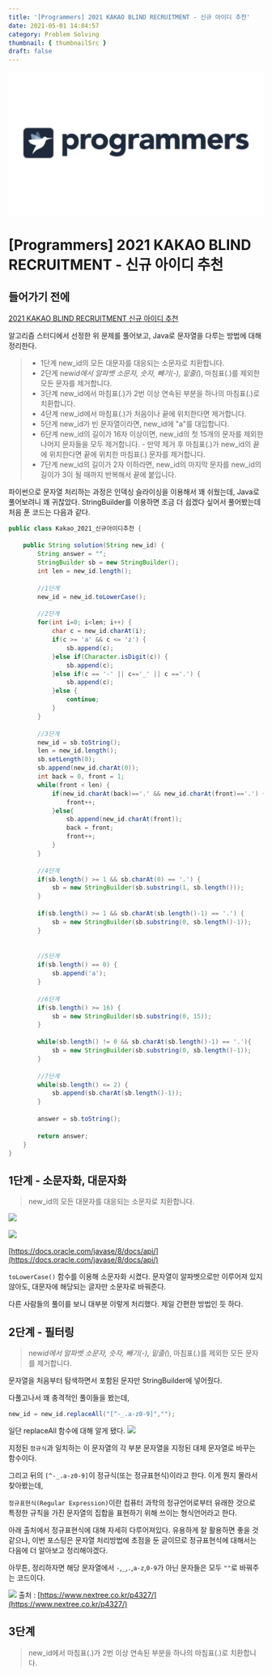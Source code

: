 ```yaml
---
title: '[Programmers] 2021 KAKAO BLIND RECRUITMENT - 신규 아이디 추천'
date: 2021-05-01 14:04:57
category: Problem Solving
thumbnail: { thumbnailSrc }
draft: false
---
```


![img](./images/programmers.png)

# [Programmers] 2021 KAKAO BLIND RECRUITMENT - 신규 아이디 추천

## 들어가기 전에

[2021 KAKAO BLIND RECRUITMENT 신규 아이디 추천](https://programmers.co.kr/learn/courses/30/lessons/72410)

알고리즘 스터디에서 선정한 위 문제를 풀어보고,
Java로 문자열을 다루는 방법에 대해 정리한다.

> - 1단계 new_id의 모든 대문자를 대응되는 소문자로 치환합니다.
> - 2단계 new*id에서 알파벳 소문자, 숫자, 빼기(-), 밑줄(*), 마침표(.)를 제외한 모든 문자를 제거합니다.
> - 3단계 new_id에서 마침표(.)가 2번 이상 연속된 부분을 하나의 마침표(.)로 치환합니다.
> - 4단계 new_id에서 마침표(.)가 처음이나 끝에 위치한다면 제거합니다.
> - 5단계 new_id가 빈 문자열이라면, new_id에 "a"를 대입합니다.
> - 6단계 new_id의 길이가 16자 이상이면, new_id의 첫 15개의 문자를 제외한 나머지 문자들을 모두 제거합니다. - 만약 제거 후 마침표(.)가 new_id의 끝에 위치한다면 끝에 위치한 마침표(.) 문자를 제거합니다.
> - 7단계 new_id의 길이가 2자 이하라면, new_id의 마지막 문자를 new_id의 길이가 3이 될 때까지 반복해서 끝에 붙입니다.

파이썬으로 문자열 처리하는 과정은 인덱싱 슬라이싱을 이용해서 꽤 쉬웠는데, Java로 풀어보려니 꽤 귀찮았다. StringBuilder를 이용하면 조금 더 쉽겠다 싶어서 풀어봤는데 처음 푼 코드는 다음과 같다.

```Java
public class Kakao_2021_신규아이디추천 {

	public String solution(String new_id) {
		String answer = "";
		StringBuilder sb = new StringBuilder();
		int len = new_id.length();

		//1단계
		new_id = new_id.toLowerCase();

		//2단계
		for(int i=0; i<len; i++) {
			char c = new_id.charAt(i);
			if(c >= 'a' && c <= 'z') {
				sb.append(c);
			}else if(Character.isDigit(c)) {
				sb.append(c);
			}else if(c == '-' || c=='_' || c =='.') {
				sb.append(c);
			}else {
				continue;
			}
		}

 		//3단계
		new_id = sb.toString();
		len = new_id.length();
		sb.setLength(0);
		sb.append(new_id.charAt(0));
		int back = 0, front = 1;
		while(front < len) {
			if(new_id.charAt(back)=='.' && new_id.charAt(front)=='.') {
				front++;
			}else{
				sb.append(new_id.charAt(front));
				back = front;
				front++;
			}
		}

		//4단계
		if(sb.length() >= 1 && sb.charAt(0) == '.') {
			sb = new StringBuilder(sb.substring(1, sb.length()));
		}

		if(sb.length() >= 1 && sb.charAt(sb.length()-1) == '.') {
			sb = new StringBuilder(sb.substring(0, sb.length()-1));
		}


		//5단계
		if(sb.length() == 0) {
			sb.append('a');
		}

		//6단계
		if(sb.length() >= 16) {
			sb = new StringBuilder(sb.substring(0, 15));
		}

		while(sb.length() != 0 && sb.charAt(sb.length()-1) == '.'){
    		sb = new StringBuilder(sb.substring(0, sb.length()-1));
		}

		//7단계
		while(sb.length() <= 2) {
			sb.append(sb.charAt(sb.length()-1));
		}

		answer = sb.toString();

		return answer;
    }
}

```

## 1단계 - 소문자화, 대문자화

> new_id의 모든 대문자를 대응되는 소문자로 치환합니다.

![](https://images.velog.io/images/mulgyeol/post/e4a78d8d-e8e3-4a89-989e-6ccf21777f1f/image.png)

![](https://images.velog.io/images/mulgyeol/post/903ee761-2da6-4bc9-b9ed-a78732395780/image.png)

[https://docs.oracle.com/javase/8/docs/api/](https://docs.oracle.com/javase/8/docs/api/)

`toLowerCase()` 함수를 이용해 소문자화 시켰다.
문자열이 알파벳으로만 이루어져 있지 않아도, 대문자에 해당되는 글자만 소문자로 바꿔준다.

다른 사람들의 풀이를 보니 대부분 이렇게 처리했다. 제일 간편한 방법인 듯 하다.

## 2단계 - 필터링

> new*id에서 알파벳 소문자, 숫자, 빼기(-), 밑줄(*), 마침표(.)를 제외한 모든 문자를 제거합니다.

문자열을 처음부터 탐색하면서 포함된 문자만 StringBuilder에 넣어줬다.

다풀고나서 꽤 충격적인 풀이들을 봤는데,

```Java
new_id = new_id.replaceAll("[^-_.a-z0-9]","");
```

일단 replaceAll 함수에 대해 알게 됐다.
![](https://images.velog.io/images/mulgyeol/post/3936b6c7-c7dd-4122-b132-b8881bb9518b/image.png)

지정된 `정규식`과 일치하는 이 문자열의 각 부분 문자열을 지정된 대체 문자열로 바꾸는 함수이다.

그리고 뒤의 `[^-_.a-z0-9]`이 정규식(또는 정규표현식)이라고 한다.
이게 뭔지 몰라서 찾아봤는데,

`정규표현식(Regular Expression)`이란 컴퓨터 과학의 정규언어로부터 유래한 것으로 특정한 규칙을 가진 문자열의 집합을 표현하기 위해 쓰이는 형식언어라고 한다.

아래 출처에서 정규표현식에 대해 자세히 다루어져있다. 유용하게 잘 활용하면 좋을 것 같으나, 이번 포스팅은 문자열 처리방법에 초점을 둔 글이므로 정규표현식에 대해서는 다음에 더 알아보고 정리해야겠다.

아무튼,
정리하자면 해당 문자열에서 `-`,`_`,`.`,`a-z`,`0-9`가 아닌 문자들은 모두 `""`로 바꿔주는 코드이다.

![](https://images.velog.io/images/mulgyeol/post/45586527-338e-4c15-889b-0ea972332111/image.png)
출처 : [https://www.nextree.co.kr/p4327/](https://www.nextree.co.kr/p4327/)

## 3단계

> new_id에서 마침표(.)가 2번 이상 연속된 부분을 하나의 마침표(.)로 치환합니다.
